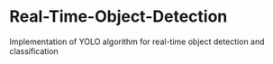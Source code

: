# Real-Time-Object-Detection
Implementation of YOLO algorithm for real-time object detection and classification 
